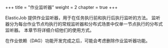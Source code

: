 +++
title = "作业监听器"
weight = 2
chapter = true
+++

ElasticJob 提供作业监听器，用于在任务执行前和执行后执行监听的方法。
监听器分为每台作业节点均执行的常规监听器和分布式场景中仅单一节点执行的分布式监听器。
本章节将详细介绍他们的使用方式。

在作业依赖（DAG）功能开发完成之后，可能会考虑删除作业监听器功能。
